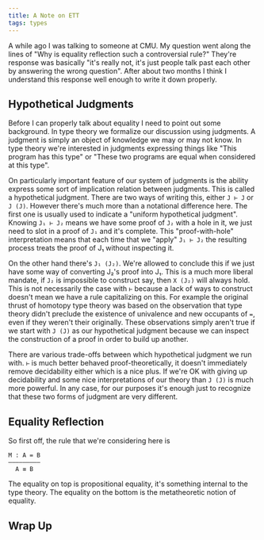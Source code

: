 ```yaml
---
title: A Note on ETT
tags: types
---
```


A while ago I was talking to someone at CMU. My question went along
the lines of "Why is equality reflection such a controversial rule?"
They're response was basically "it's really not, it's just people talk
past each other by answering the wrong question". After about two
months I think I understand this response well enough to write it down
properly.

## Hypothetical Judgments

Before I can properly talk about equality I need to point out some
background. In type theory we formalize our discussion using
judgments. A judgment is simply an object of knowledge we may or may
not know. In type theory we're interested in judgments expressing
things like "This program has this type" or "These two programs are
equal when considered at this type".

On particularly important feature of our system of judgments is the
ability express some sort of implication relation between
judgments. This is called a hypothetical judgment. There are two ways
of writing this, either `J ⊢ J` or `J (J)`. However there's much more
than a notational difference here. The first one is usually used to
indicate a "uniform hypothetical judgment". Knowing `J₁ ⊢ J₂` means we
have some proof of `J₂` with a hole in it, we just need to slot in a
proof of `J₁` and it's complete. This "proof-with-hole" interpretation
means that each time that we "apply" `J₁ ⊢ J₂` the resulting process
treats the proof of J₁ without inspecting it.

On the other hand there's `J₁ (J₂)`. We're allowed to conclude this if
we just have some way of converting J₂'s proof into J₁. This is a much
more liberal mandate, if `J₂` is impossible to construct say, then `X
(J₂)` will always hold. This is not necessarily the case with `⊢`
because a lack of ways to construct doesn't mean we have a rule
capitalizing on this. For example the original thrust of homotopy type
theory was based on the observation that type theory didn't preclude
the existence of univalence and new occupants of `=`, even if they
weren't their originally. These observations simply aren't true if we
start with `J (J)` as our hypothetical judgment because we can inspect
the construction of a proof in order to build up another.

There are various trade-offs between which hypothetical judgment we
run with. `⊢` is much better behaved proof-theoretically, it doesn't
immediately remove decidability either which is a nice plus. If we're
OK with giving up decidability and some nice interpretations of our
theory than `J (J)` is much more powerful. In any case, for our
purposes it's enough just to recognize that these two forms of
judgment are very different.

## Equality Reflection

So first off, the rule that we're considering here is

    M : A = B
    —————————
      A ≡ B

The equality on top is propositional equality, it's something internal
to the type theory. The equality on the bottom is the metatheoretic
notion of equality.
## Wrap Up
